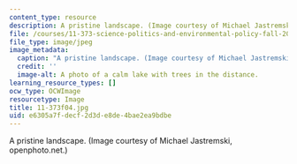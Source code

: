 ```yaml
---
content_type: resource
description: A pristine landscape. (Image courtesy of Michael Jastremski, openphoto.net.)
file: /courses/11-373-science-politics-and-environmental-policy-fall-2004/e6305a7fdecf2d3de8de4bae2ea9bdbe_11-373f04.jpg
file_type: image/jpeg
image_metadata:
  caption: "A pristine landscape. (Image courtesy of Michael Jastremski,\_[openphoto.net](http://openphoto.net/).)"
  credit: ''
  image-alt: A photo of a calm lake with trees in the distance.
learning_resource_types: []
ocw_type: OCWImage
resourcetype: Image
title: 11-373f04.jpg
uid: e6305a7f-decf-2d3d-e8de-4bae2ea9bdbe
---
```

A pristine landscape. (Image courtesy of Michael Jastremski, openphoto.net.)

